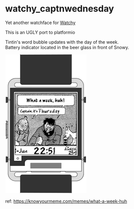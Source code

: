 # watchy_captnwednesday
Yet another watchface for [Watchy](https://github.com/sqfmi/Watchy)

This is an UGLY port to platformio

Tintin's word bubble updates with the day of the week.  
Battery indicator located in the beer glass in front of Snowy.  

![](img/CaptnWednesday_frame.png)

ref: https://knowyourmeme.com/memes/what-a-week-huh
